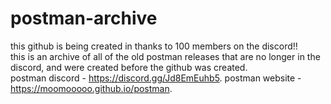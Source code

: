 # postman-archive
this github is being created in thanks to 100 members on the discord!! <br />
this is an archive of all of the old postman releases that are no longer in the discord, and were created before the github was created. <br />
postman discord - https://discord.gg/Jd8EmEuhb5.
postman website - https://moomooooo.github.io/postman.
